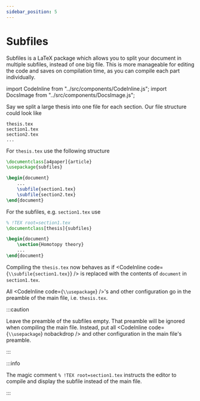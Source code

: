 ```yaml
---
sidebar_position: 5
---
```


# Subfiles

Subfiles is a LaTeX package which allows you to split your document in multiple
subfiles, instead of one big file. This is more manageable for editing the code
and saves on compilation time, as you can compile each part individually.

<!--truncate-->

import CodeInline from "../src/components/CodeInline.js";
import DocsImage from "../src/components/DocsImage.js";

Say we split a large thesis into one file for each section. Our file structure
could look like

```plaintext
thesis.tex
section1.tex
section2.tex
...
```

For `thesis.tex` use the following structure
```latex
\documentclass[a4paper]{article}
\usepackage{subfiles}

\begin{document}
    ...
    \subfile{section1.tex}
    \subfile{section2.tex}
\end{document}
```

For the subfiles, e.g. `section1.tex` use
```latex
% !TEX root=section1.tex
\documentclass[thesis]{subfiles}

\begin{document}
    \section{Homotopy theory}
    ...
\end{document}
```

Compiling the `thesis.tex` now behaves as if <CodeInline code={`\\subfile{section1.tex}`} />
is replaced with the contents of `document` in `section1.tex`.

All <CodeInline code={`\\usepackage`} />'s and other configuration go in the
preamble of the main file, i.e. `thesis.tex`.

:::caution

Leave the preamble of the subfiles empty. That preamble will be ignored when
compiling the main file. Instead, put all <CodeInline code={`\\usepackage`} nobackdrop />
and other configuration in the main file's preamble.

:::

:::info

The magic comment `% !TEX root=section1.tex` instructs the editor to compile and
display the subfile instead of the main file.

:::

